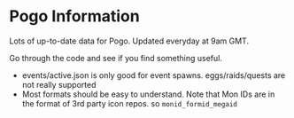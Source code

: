 # Pogo Information

Lots of up-to-date data for Pogo. Updated everyday at 9am GMT.

Go through the code and see if you find something useful.
- events/active.json is only good for event spawns. eggs/raids/quests are not really supported
- Most formats should be easy to understand. Note that Mon IDs are in the format of 3rd party icon repos. so `monid_formid_megaid`
